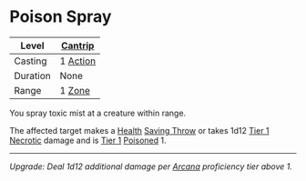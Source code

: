# Poison Spray

| Level    | [Cantrip]({Cantrips}.md)                            |
| -------- | --------------------------------------------------------------------- |
| Casting  | 1 [Action](../../../../Game%20Procedures/Core%20Procedures/Action.md) |
| Duration | None                                                                  |
| Range    | 1 [Zone](../../../../Game%20Procedures/Core%20Procedures/Zone.md)     |

You spray toxic mist at a creature within range.

The affected target makes a [Health](../../../../Player%20Characters/Attributes/Health.md) [Saving Throw](../../../Spellcasting/Saving%20Throw.md) or takes 1d12 [Tier 1](../../../../Game%20Procedures/Combat/Damage/Damage%20Tiers/Tier%201.md) [Necrotic](../../../../Game%20Procedures/Combat/Damage/Damage%20Types/Necrotic.md) damage and is [Tier 1](../../../../Game%20Procedures/Combat/Damage/Damage%20Tiers/Tier%201.md) [Poisoned](../../../../Game%20Procedures/Conditions/Poisoned.md) 1.

---
*Upgrade: Deal 1d12 additional damage per [Arcana](../../../../Player%20Characters/Skills/Arcana.md) proficiency tier above 1.*
